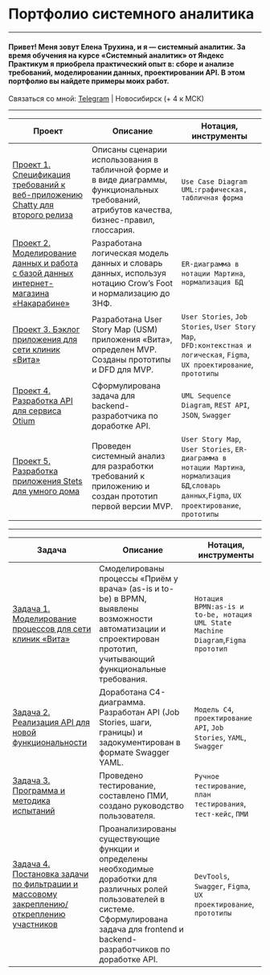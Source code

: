 # Портфолио системного аналитика

_______
#### Привет! Меня зовут Елена Трухина, и я — системный аналитик. За время обучения на курсе «Системный аналитик» от Яндекс Практикум я приобрела практический опыт в: сборе и анализе требований, моделировании данных, проектировании API. В этом портфолио вы найдете примеры моих работ.
Связаться со мной: [Telegram](https://t.me/EVTrukhina) | Новосибирск (+ 4 к МСК)
_______


| Проект    | Описание                          | Нотация,  инструменты  |
|-----------|-----------------------------------|------------------------|
|[Проект 1. Спецификация требований к веб-приложению Chatty для второго релиза](https://github.com/EVTrukhina/practicum_Y/blob/main/project_1.md)|Описаны сценарии использования в табличной форме и в виде диаграммы, функциональных требований, атрибутов качества, бизнес-правил, глоссария.|`Use Case Diagram UML:графическая, табличная форма`|	
|[Проект 2. Моделирование данных и работа с базой данных интернет-магазина «Накарабине»](https://github.com/EVTrukhina/practicum_Y/blob/main/project_2.md)|Разработана логическая модель данных и словарь данных, используя нотацию Crow’s Foot и нормализацию до 3НФ.|`ER-диаграмма в нотации Мартина`, `нормализация БД`|
|[Проект 3. Бэклог приложения для сети клиник «Вита»](https://github.com/EVTrukhina/practicum_Y/blob/main/project_3.md)| Разработана User Story Map (USM) приложения «Вита», определен MVP. Созданы прототипы и DFD для MVP.|`User Stories`, `Job Stories`, `User Story Map`, `DFD:контекстная и логическая`, `Figma`, `UX проектирование`, `прототипы`|
|[Проект 4. Разработка API для сервиса Otium](https://github.com/EVTrukhina/practicum_Y/blob/main/project_4.md)| Сформулирована задача для backend-разработчика по доработке API.|`UML Sequence Diagram`, `REST API`, `JSON`, `Swagger`|
|[Проект 5. Разработка приложения Stets для умного дома](https://github.com/EVTrukhina/practicum_Y/blob/main/project_5.md)| Проведен системный анализ для разработки требований к приложению и создан прототип первой версии MVP.|`User Story Map`, `User Stories`, `ER-диаграмма в нотации Мартина`, `нормализация БД`,`словарь данных`,`Figma`, `UX проектирование`, `прототипы`|



---

| Задача    | Описание                          | Нотация,  инструменты  |
|-----------|-----------------------------------|------------------------|
|[Задача 1. Моделирование процессов для сети клиник «Вита»](https://github.com/EVTrukhina/practicum_Y/blob/main/task_1.md)|Смоделированы процессы «Приём у врача» (as-is и to-be) в BPMN, выявлены возможности автоматизации и спроектирован прототип, учитывающий функциональные требования.|`Нотация BPMN:as-is и to-be, нотация UML State Machine Diagram`,`Figma прототип`|	
|[Задача 2. Реализация API для новой функциональности](https://github.com/EVTrukhina/practicum_Y/blob/main/task_2.md)| Доработана C4-диаграмма. Разработан API (Job Stories, шаги, границы) и задокументирован в формате Swagger YAML.|`Модель C4`, `проектирование API`, `Job Stories`, `YAML`, `Swagger`|
|[Задача 3. Программа и методика испытаний](https://github.com/EVTrukhina/practicum_Y/blob/main/task_3.md)|Проведено тестирование, составлено ПМИ, создано руководство пользователя.|`Ручное тестирование`,  `план тестирования`, `тест-кейс`, `ПМИ` |
|[Задача 4. Постановка задачи по фильтрации и массовому закреплению/откреплению участников](https://github.com/EVTrukhina/practicum_Y/blob/main/task_4.md)|Проанализированы существующие функции и определены необходимые доработки для различных ролей пользователей в системе. Сформулирована задача для frontend и backend-разработчиков по доработке API.|`DevTools`,  `Swagger`, `Figma`, `UX проектирование`, `прототипы` |


